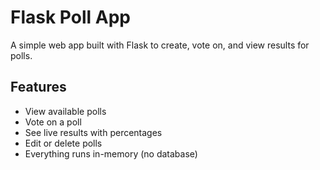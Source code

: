 # Flask Poll App

A simple web app built with Flask to create, vote on, and view results for polls.

## Features

- View available polls  
- Vote on a poll  
- See live results with percentages  
- Edit or delete polls  
- Everything runs in-memory (no database)
